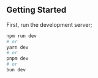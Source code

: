 ## Getting Started

First, run the development server;

```bash
npm run dev
# or
yarn dev
# or
pnpm dev
# or
bun dev
```
